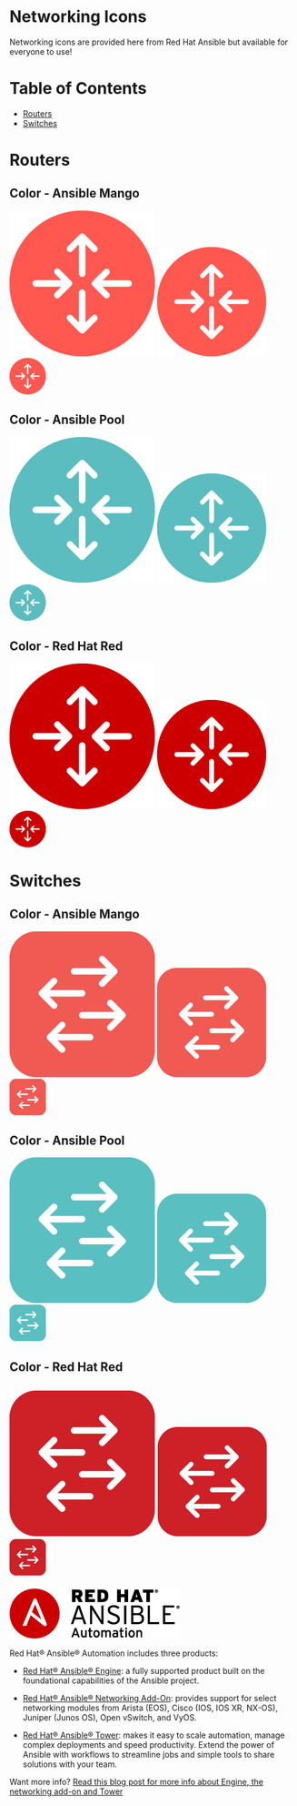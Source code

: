 # Networking Icons
Networking icons are provided here from Red Hat Ansible but available for everyone to use!

# Table of Contents
- [Routers](#Routers)
- [Switches](#switches)

# Routers

## Color - Ansible Mango
![router_mango_large](routers/router_mango_large.png)
![router_mango_medium](routers/router_mango_medium.png)
![router_mango_small](routers/router_mango_small.png)

## Color - Ansible Pool
![router_pool_large](routers/router_pool_large.png)
![router_pool_medium](routers/router_pool_medium.png)
![router_pool_small](routers/router_pool_small.png)

## Color - Red Hat Red
![router_red_large](routers/router_red_large.png)
![router_red_medium](routers/router_red_medium.png)
![router_red_small](routers/router_red_small.png)

# Switches

## Color - Ansible Mango
![switch_mango_large](switches/switch_mango_large.png)
![switch_mango_medium](switches/switch_mango_medium.png)
![switch_mango_small](switches/switch_mango_small.png)

## Color - Ansible Pool
![switch_pool_large](switches/switch_pool_large.png)
![switch_pool_medium](switches/switch_pool_medium.png)
![switch_pool_small](switches/switch_pool_small.png)

## Color - Red Hat Red
![switch_red_large](switches/switch_red_large.png)
![switch_red_medium](switches/switch_red_medium.png)
![switch_red_small](switches/switch_red_small.png)
 ---
![Red Hat Ansible Automation](rh-ansible-automation.png)

Red Hat® Ansible® Automation includes three products:

- [Red Hat® Ansible® Engine](https://www.ansible.com/ansible-engine): a fully supported product built on the foundational capabilities of the Ansible project.

- [Red Hat® Ansible® Networking Add-On](https://www.ansible.com/ansible-engine): provides support for select networking modules from Arista (EOS), Cisco (IOS, IOS XR, NX-OS), Juniper (Junos OS), Open vSwitch, and VyOS.

- [Red Hat® Ansible® Tower](https://www.ansible.com/tower): makes it easy to scale automation, manage complex deployments and speed productivity. Extend the power of Ansible with workflows to streamline jobs and simple tools to share solutions with your team.

Want more info?
[Read this blog post for more info about Engine, the networking add-on and Tower](https://www.ansible.com/blog/red-hat-ansible-automation-engine-vs-tower)
